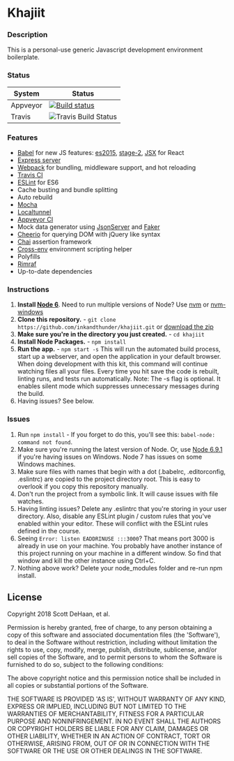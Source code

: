 # Khajiit

### Description

This is a personal-use generic Javascript development environment boilerplate.

### Status
|System|Status|
|--|--|
|Appveyor|[![Build status](https://ci.appveyor.com/api/projects/status/hnyhqrged5w252jd/branch/master?svg=true)](https://ci.appveyor.com/project/inkandthunder/ps-js-dev-env/branch/master)|
|Travis|![Travis Build Status](https://travis-ci.org/inkandthunder/ps-js-dev-env.svg?branch=master)|

### Features

* [Babel](https://babeljs.io/) for new JS features: [es2015](https://babeljs.io/docs/plugins/preset-es2015/), [stage-2](http://babeljs.io/docs/plugins/preset-stage-2/), [JSX](https://babeljs.io/docs/plugins/preset-react/) for React
* [Express server](https://github.com/expressjs/express/)
* [Webpack](https://webpack.github.io/) for bundling, middleware support, and hot reloading 
* [Travis CI](https://travis-ci.org/)
* [ESLint](https://github.com/eslint/eslint) for ES6
* Cache busting and bundle splitting
* Auto rebuild
* [Mocha](https://github.com/mochajs/mocha)
* [Localtunnel](https://github.com/localtunnel/localtunnel)
* [Appveyor CI](https://www.appveyor.com/)
* Mock data generator using [JsonServer](https://github.com/dreyacosta/JSONServer) and [Faker](https://github.com/Marak/faker.js)
* [Cheerio](https://github.com/cheeriojs/cheerio) for querying DOM with jQuery like syntax
* [Chai](https://github.com/chaijs/chai) assertion framework
* [Cross-env](https://github.com/kentcdodds/cross-env) environment scripting helper
* Polyfills
* [Rimraf](https://github.com/isaacs/rimraf)
* Up-to-date dependencies

### Instructions

1. **Install [Node 6](https://nodejs.org)**. Need to run multiple versions of Node? Use [nvm](https://github.com/creationix/nvm) or [nvm-windows](https://github.com/coreybutler/nvm-windows)
2. **Clone this repository.** - `git clone https://github.com/inkandthunder/khajiit.git` or [download the zip](https://github.com/inkandthunder/khajiit/archive/master.zip)
3. **Make sure you're in the directory you just created.** - `cd khajiit`
4. **Install Node Packages.** - `npm install`
5. **Run the app.** - `npm start -s`
This will run the automated build process, start up a webserver, and open the application in your default browser. When doing development with this kit, this command will continue watching files all your files. Every time you hit save the code is rebuilt, linting runs, and tests run automatically. Note: The -s flag is optional. It enables silent mode which suppresses unnecessary messages during the build.
6. Having issues? See below.

### Issues

1. Run `npm install` - If you forget to do this, you'll see this: `babel-node: command not found`.
2. Make sure you're running the latest version of Node. Or, use [Node 6.9.1](https://nodejs.org/en/download/releases/) if you're having issues on Windows. Node 7 has issues on some Windows machines.
3. Make sure files with names that begin with a dot (.babelrc, .editorconfig, .eslintrc) are copied to the project directory root. This is easy to overlook if you copy this repository manually.
4. Don't run the project from a symbolic link. It will cause issues with file watches.
5. Having linting issues? Delete any .eslintrc that you're storing in your user directory. Also, disable any ESLint plugin / custom rules that you've enabled within your editor. These will conflict with the ESLint rules defined in the course.
6. Seeing `Error: listen EADDRINUSE :::3000`? That means port 3000 is already in use on your machine. You probably have another instance of this project running on your machine in a different window. So find that window and kill the other instance using Ctrl+C.
7. Nothing above work? Delete your node_modules folder and re-run npm install.

## License

Copyright 2018 Scott DeHaan, et al.

Permission is hereby granted, free of charge, to any person obtaining a copy of this software and associated documentation files (the 'Software'), to deal in the Software without restriction, including without limitation the rights to use, copy, modify, merge, publish, distribute, sublicense, and/or sell copies of the Software, and to permit persons to whom the Software is furnished to do so, subject to the following conditions:

The above copyright notice and this permission notice shall be included in all copies or substantial portions of the Software.

THE SOFTWARE IS PROVIDED 'AS IS', WITHOUT WARRANTY OF ANY KIND, EXPRESS OR IMPLIED, INCLUDING BUT NOT LIMITED TO THE WARRANTIES OF MERCHANTABILITY, FITNESS FOR A PARTICULAR PURPOSE AND NONINFRINGEMENT. IN NO EVENT SHALL THE AUTHORS OR COPYRIGHT HOLDERS BE LIABLE FOR ANY CLAIM, DAMAGES OR OTHER LIABILITY, WHETHER IN AN ACTION OF CONTRACT, TORT OR OTHERWISE, ARISING FROM, OUT OF OR IN CONNECTION WITH THE SOFTWARE OR THE USE OR OTHER DEALINGS IN THE SOFTWARE.
